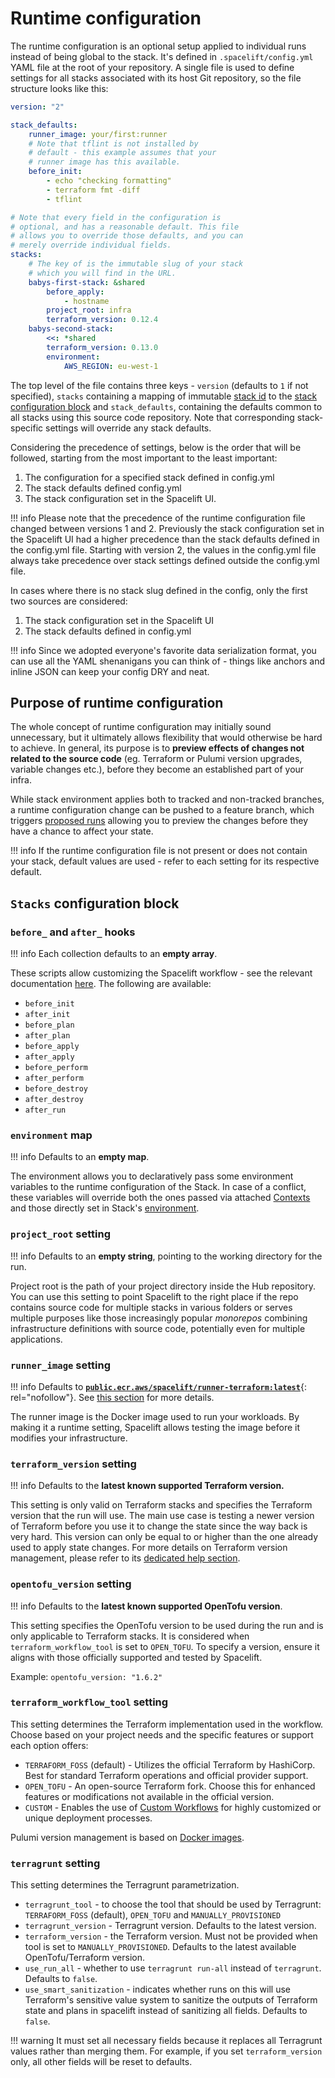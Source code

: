 # Runtime configuration

The runtime configuration is an optional setup applied to individual runs instead of being global to the stack. It's defined in `.spacelift/config.yml` YAML file at the root of your repository. A single file is used to define settings for all stacks associated with its host Git repository, so the file structure looks like this:

```yaml title=".spacelift/config.yml"
version: "2"

stack_defaults:
    runner_image: your/first:runner
    # Note that tflint is not installed by
    # default - this example assumes that your
    # runner image has this available.
    before_init:
        - echo "checking formatting"
        - terraform fmt -diff
        - tflint

# Note that every field in the configuration is
# optional, and has a reasonable default. This file
# allows you to override those defaults, and you can
# merely override individual fields.
stacks:
    # The key of is the immutable slug of your stack
    # which you will find in the URL.
    babys-first-stack: &shared
        before_apply:
            - hostname
        project_root: infra
        terraform_version: 0.12.4
    babys-second-stack:
        <<: *shared
        terraform_version: 0.13.0
        environment:
            AWS_REGION: eu-west-1

```

The top level of the file contains three keys - `version` (defaults to `1` if not specified), `stacks` containing a mapping of immutable [stack id](../../stack/README.md#name-and-description) to the [stack configuration block](#stacks-configuration-block) and `stack_defaults`, containing the defaults common to all stacks using this source code repository. Note that corresponding stack-specific settings will override any stack defaults.

Considering the precedence of settings, below is the order that will be followed, starting from the most important to the least important:

1. The configuration for a specified stack defined in config.yml
2. The stack defaults defined config.yml
3. The stack configuration set in the Spacelift UI.

!!! info
    Please note that the precedence of the runtime configuration file changed between versions 1 and 2.
    Previously the stack configuration set in the Spacelift UI had a higher precedence than the stack
    defaults defined in the config.yml file. Starting with version 2, the values in the config.yml file
    always take precedence over stack settings defined outside the config.yml file.

In cases where there is no stack slug defined in the config, only the first two sources are considered:

1. The stack configuration set in the Spacelift UI
2. The stack defaults defined in config.yml

!!! info
    Since we adopted everyone's favorite data serialization format, you can use all the YAML shenanigans you can think of - things like anchors and inline JSON can keep your config DRY and neat.

## Purpose of runtime configuration

The whole concept of runtime configuration may initially sound unnecessary, but it ultimately allows flexibility that would otherwise be hard to achieve. In general, its purpose is to **preview effects of changes not related to the source code** (eg. Terraform or Pulumi version upgrades, variable changes etc.), before they become an established part of your infra.

While stack environment applies both to tracked and non-tracked branches, a runtime configuration change can be pushed to a feature branch, which triggers [proposed runs](../../run/README.md#where-do-runs-come-from) allowing you to preview the changes before they have a chance to affect your state.

!!! info
    If the runtime configuration file is not present or does not contain your stack, default values are used - refer to each setting for its respective default.

## `Stacks` configuration block

### `before_` and `after_` hooks

!!! info
    Each collection defaults to an **empty array**.

These scripts allow customizing the Spacelift workflow - see the relevant documentation [here](../../stack/stack-settings.md#customizing-workflow). The following are available:

- `before_init`
- `after_init`
- `before_plan`
- `after_plan`
- `before_apply`
- `after_apply`
- `before_perform`
- `after_perform`
- `before_destroy`
- `after_destroy`
- `after_run`

### `environment` map

!!! info
    Defaults to an **empty map**.

The environment allows you to declaratively pass some environment variables to the runtime configuration of the Stack. In case of a conflict, these variables will override both the ones passed via attached [Contexts](../context.md) and those directly set in Stack's [environment](../environment.md).

### `project_root` setting

!!! info
    Defaults to an **empty string**, pointing to the working directory for the run.

Project root is the path of your project directory inside the Hub repository. You can use this setting to point Spacelift to the right place if the repo contains source code for multiple stacks in various folders or serves multiple purposes like those increasingly popular _monorepos_ combining infrastructure definitions with source code, potentially even for multiple applications.

### `runner_image` setting

!!! info
    Defaults to [**`public.ecr.aws/spacelift/runner-terraform:latest`**](https://gallery.ecr.aws/spacelift/runner-terraform){: rel="nofollow"}. See [this section](../../../integrations/docker.md) for more details.

The runner image is the Docker image used to run your workloads. By making it a runtime setting, Spacelift allows testing the image before it modifies your infrastructure.

### `terraform_version` setting

!!! info
    Defaults to the **latest known supported Terraform version.**

This setting is only valid on Terraform stacks and specifies the Terraform version that the run will use. The main use case is testing a newer version of Terraform before you use it to change the state since the way back is very hard. This version can only be equal to or higher than the one already used to apply state changes. For more details on Terraform version management, please refer to its [dedicated help section](../../../vendors/terraform/version-management.md).

### `opentofu_version` setting

!!! info
    Defaults to the **latest known supported OpenTofu version**.

This setting specifies the OpenTofu version to be used during the run and is only applicable to Terraform stacks. It is considered when `terraform_workflow_tool` is set to `OPEN_TOFU`. To specify a version, ensure it aligns with those officially supported and tested by Spacelift.

Example: `opentofu_version: "1.6.2"`

### `terraform_workflow_tool` setting

This setting determines the Terraform implementation used in the workflow. Choose based on your project needs and the specific features or support each option offers:

- `TERRAFORM_FOSS` (default) - Utilizes the official Terraform by HashiCorp. Best for standard Terraform operations and official provider support.
- `OPEN_TOFU` - An open-source Terraform fork. Choose this for enhanced features or modifications not available in the official version.
- `CUSTOM` - Enables the use of [Custom Workflows](https://spacelift.io/blog/introducing-custom-workflows) for highly customized or unique deployment processes.

Pulumi version management is based on [Docker images](../../../integrations/docker.md).

### `terragrunt` setting

This setting determines the Terragrunt parametrization.

- `terragrunt_tool` - to choose the tool that should be used by Terragrunt: `TERRAFORM_FOSS` (default), `OPEN_TOFU` and `MANUALLY_PROVISIONED`
- `terragrunt_version` - Terragrunt version. Defaults to the latest version.
- `terraform_version` - the Terraform version. Must not be provided when tool is set to `MANUALLY_PROVISIONED`. Defaults to the latest available OpenTofu/Terraform version.
- `use_run_all` - whether to use `terragrunt run-all` instead of `terragrunt`. Defaults to `false`.
- `use_smart_sanitization` - indicates whether runs on this will use Terraform's sensitive value system to sanitize the outputs of Terraform state and plans in spacelift instead of sanitizing all fields. Defaults to `false`.

!!! warning
    It must set all necessary fields because it replaces all Terragrunt values rather than merging them.
    For example, if you set `terraform_version` only, all other fields will be reset to defaults.
